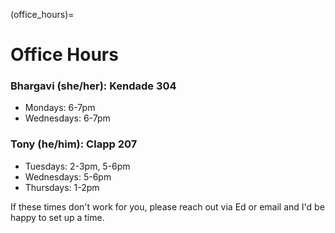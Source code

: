 (office_hours)=
# Office Hours

### Bhargavi (she/her): Kendade 304

- Mondays: 6-7pm
- Wednesdays: 6-7pm

### Tony (he/him): Clapp 207

- Tuesdays: 2-3pm, 5-6pm
- Wednesdays: 5-6pm
- Thursdays: 1-2pm

If these times don't work for you, please reach out via Ed or email and I'd be happy to set up a time.